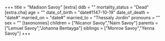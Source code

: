 +++
title = "Madison Savoy"
[extra]
ddb = ""
mortality_status = "Dead"
[extra.cha]
age = ""
date_of_birth = "date#1147-10-19"
date_of_death = "date#"
married_on = "date#"
married_to = "Thessaly Jordin"
pronouns = ""
sex = ""
[taxonomies]
children = ["Nicanor Savoy","Naim Savoy"]
parents = ["Lemuel Savoy","Johanna Bentayga"]
siblings = ["Monroe Savoy","Yenna Savoy"]
+++

